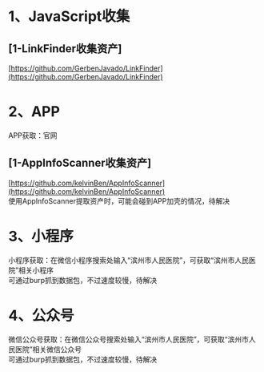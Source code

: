 # 1、JavaScript收集
## [1-LinkFinder收集资产]
[https://github.com/GerbenJavado/LinkFinder](https://github.com/GerbenJavado/LinkFinder)  
# 2、APP
APP获取：官网  
## [1-AppInfoScanner收集资产]
[https://github.com/kelvinBen/AppInfoScanner](https://github.com/kelvinBen/AppInfoScanner)  
使用AppInfoScanner提取资产时，可能会碰到APP加壳的情况，待解决  
# 3、小程序
小程序获取：在微信小程序搜索处输入“滨州市人民医院”，可获取“滨州市人民医院”相关小程序  
可通过burp抓到数据包，不过速度较慢，待解决  
# 4、公众号
微信公众号获取：在微信公众号搜索处输入“滨州市人民医院”，可获取“滨州市人民医院”相关微信公众号  
可通过burp抓到数据包，不过速度较慢，待解决  
